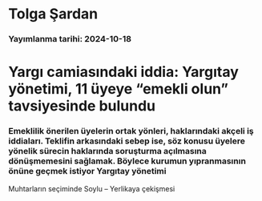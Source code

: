 # Tolga Şardan

### Yayımlanma tarihi: 2024-10-18

# Yargı camiasındaki iddia: Yargıtay yönetimi, 11 üyeye “emekli olun” tavsiyesinde bulundu


### Emeklilik önerilen üyelerin ortak yönleri, haklarındaki akçeli iş iddiaları. Teklifin arkasındaki sebep ise, söz konusu üyelere yönelik sürecin haklarında soruşturma açılmasına dönüşmemesini sağlamak. Böylece kurumun yıpranmasının önüne geçmek istiyor Yargıtay yönetimi

Muhtarların seçiminde Soylu – Yerlikaya çekişmesi



